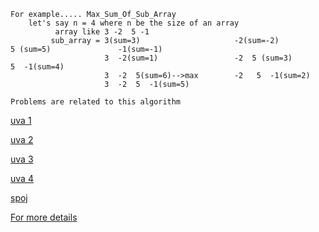 ```
For example..... Max_Sum_Of_Sub_Array
    let's say n = 4 where n be the size of an array
          array like 3 -2  5 -1
         sub_array = 3(sum=3)                     -2(sum=-2)                  5 (sum=5)               -1(sum=-1) 
                     3  -2(sum=1)                 -2  5 (sum=3)               5  -1(sum=4) 
                     3  -2  5(sum=6)-->max        -2   5  -1(sum=2) 
                     3  -2  5  -1(sum=5) 

Problems are related to this algorithm 
```
<a href ="http://uva.onlinejudge.org/index.php?option=com_onlinejudge&Itemid=8&category=24&page=show_problem&problem=1625">uva 1</a>

<a href="http://uva.onlinejudge.org/index.php?option=com_onlinejudge&Itemid=8&category=24&page=show_problem&problem=448">uva 2</a>

<a href="http://uva.onlinejudge.org/index.php?option=com_onlinejudge&Itemid=8&category=24&page=show_problem&problem=728">uva 3</a>

<a href="http://uva.onlinejudge.org/index.php?option=com_onlinejudge&Itemid=8&category=24&page=show_problem&problem=1696">uva 4</a>

<a href="http://www.spoj.com/problems/HOTELS/">spoj</a>

<a href="https://codeforces.com/blog/entry/13713">For more details</a>
